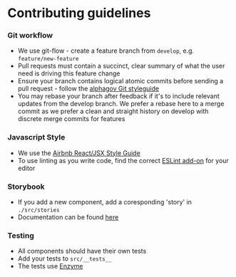 Contributing guidelines
=======================

### Git workflow

* We use git-flow - create a feature branch from `develop`, e.g. `feature/new-feature`
* Pull requests must contain a succinct, clear summary of what the user need is driving this feature change
* Ensure your branch contains logical atomic commits before sending a pull request - follow the [alphagov Git styleguide](https://github.com/alphagov/styleguides/blob/master/git.md)
* You may rebase your branch after feedback if it's to include relevant updates from the develop branch. We prefer a rebase here to a merge commit as we prefer a clean and straight history on develop with discrete merge commits for features

### Javascript Style

* We use the [Airbnb React/JSX Style Guide](https://github.com/airbnb/javascript)
* To use linting as you write code, find the correct [ESLint add-on](http://eslint.org/docs/user-guide/integrations) for your editor

### Storybook

* If you add a new component, add a coresponding 'story' in `./src/stories`
* Documentation can be found [here](https://github.com/storybooks/storybook)

### Testing

* All components should have their own tests
* Add your tests to `src/__tests__`
* The tests use [Enzyme](https://github.com/airbnb/enzyme)